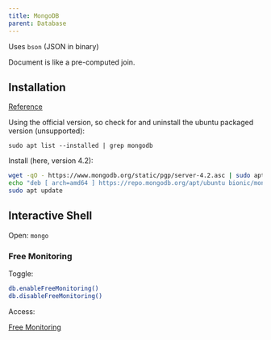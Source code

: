 ```yaml
---
title: MongoDB
parent: Database
---
```


Uses `bson` (JSON in binary)

Document is like a pre-computed join.

## Installation

[Reference](https://docs.mongodb.com/manual/tutorial/install-mongodb-on-ubuntu/)  

Using the official version, so check for and uninstall the ubuntu packaged version (unsupported):  

`sudo apt list --installed | grep mongodb`

Install (here, version 4.2):

```bash
wget -qO - https://www.mongodb.org/static/pgp/server-4.2.asc | sudo apt-key add -
echo "deb [ arch=amd64 ] https://repo.mongodb.org/apt/ubuntu bionic/mongodb-org/4.2 multiverse" | sudo tee /etc/apt/sources.list.d/mongodb-org-4.2.list
sudo apt update
```

## Interactive Shell

Open: `mongo`

### Free Monitoring

Toggle:  

```bash
db.enableFreeMonitoring()  
db.disableFreeMonitoring()
```

Access:  

[Free Monitoring](https://cloud.mongodb.com/freemonitoring/cluster/&lt;unique-id&gt;)
